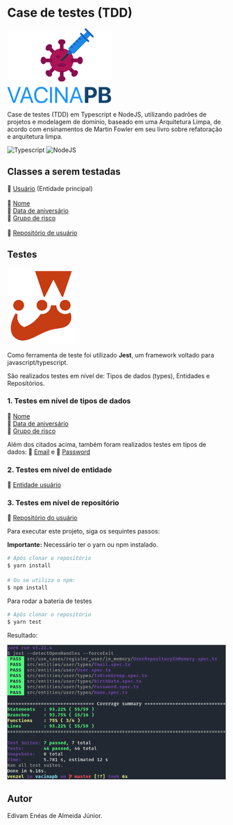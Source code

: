 # Case de testes (TDD)

![VacibaPB](./src/main/images/vacina-pb.png)

Case de testes (TDD) em Typescript e NodeJS, utilizando padrões de projetos e modelagem de domínio, baseado em uma Arquitetura Limpa, de acordo com ensinamentos de Martin Fowler em seu livro sobre refatoração e arquitetura limpa.

<p align="left">
    <img src="https://cdn.worldvectorlogo.com/logos/typescript.svg" alt="Typescript" title="Typescript" width="30" height="30" /> 
    <img src="https://cdn.worldvectorlogo.com/logos/nodejs-icon.svg" alt="NodeJS" title="NodeJS" width="30" height="30" /> 
</p>

## Classes a serem testadas

:link: [Usuário](./src/entities/user/User.ts) (Entidade principal)<br><br>
:link: [Nome](./src/entities/user/types/Name.ts)<br>
:link: [Data de aniversário](./src/entities/user/types/BirthDate.ts)<br>
:link: [Grupo de risco](./src/entities/user/types/IsRiskGroup.ts)<br><br>
:link: [Repositório de usuário](./src/use_cases/register_user/in_memory/UserRepositoryInMemory.ts)

## Testes

![Jest](./src/main/images/jest.png)

Como ferramenta de teste foi utilizado **Jest**, um framework voltado para javascript/typescript.

São realizados testes em nível de: Tipos de dados (types), Entidades e Repositórios.

### 1. Testes em nível de tipos de dados

:link: [Nome](./src/entities/user/types/Name.spec.ts)<br>
:link: [Data de aniversário](./src/entities/user/types/BirthDate.spec.ts)<br>
:link: [Grupo de risco](./src/entities/user/types/IsRiskGroup.spec.ts)<br>

Além dos citados acima, também foram realizados testes em tipos de dados: :link: [Email](./src/entities/user/types/Email.spec.ts) e :link: [Password](./src/entities/user/types/Password.spec.ts)

### 2. Testes em nível de entidade

:link: [Entidade usuário](./src/entities/user/User.spec.ts)

### 3. Testes em nível de repositório

:link: [Repositório do usuário](./src/use_cases/register_user/in_memory/UserRepositoryInMemory.spec.ts)

Para executar este projeto, siga os sequintes passos:

**Importante:** Necessário ter o yarn ou npm instalado.

```bash
# Após clonar o repositório
$ yarn install

# Ou se utiliza o npm:
$ npm install
```

Para rodar a bateria de testes

```bash
# Após clonar o repositório
$ yarn test
```

Resultado:

![Resultado](./src/main/images/resultado-tests.png)

## Autor

Edivam Enéas de Almeida Júnior.
